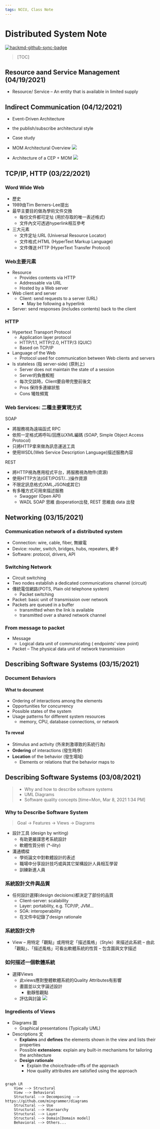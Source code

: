 ```yaml
---
tags: NCCU, Class Note
---
```

# Distributed System Note

[![hackmd-github-sync-badge](https://hackmd.io/GNRfEnOUR9-ZKJhxofmWew/badge)](https://hackmd.io/GNRfEnOUR9-ZKJhxofmWew)


> [TOC]

## Resource aand Service Management (04/19/2021)
- Resource/ Service
    – An entity that is available in limited supply


## Indirect Communication (04/12/2021)
- Event-Driven Architecture
- the publish/subscribe architectural style
- Case study
- MOM Architectural Overview
![](https://i.imgur.com/9ZO5RsM.png)

- Architecture of a CEP + MOM
![](https://i.imgur.com/aJg4SjJ.png)

## TCP/IP, HTTP (03/22/2021)
### Word Wide Web
- 歷史
- 1989由Tim Berners-Lee提出
- 最早主要目的做為學術文件交換
	- 每份文件都可定址 (用於存取的唯一表述格式)
	- 文件內文可透過hyperlink相互參考
- 三大元素
    - 文件定址:URL (Universal Resource Locator)
    - 文件格式:HTML (HyperText Markup Language)
    - 文件傳送:HTTP (HyperText Transfer Protocol)

### Web主要元素
- Resource
    - Provides contents via HTTP
    - Addressable via URL
    - Hosted by a Web server
- Web client and server
    - Client: send requests to a server (URL)
        - May be following a hyperlink
- Server: send responses (includes contents) back to the client

### HTTP
-  Hypertext Transport Protocol
    - Application layer protocol
    - HTTP/1.1, HTTP/2.0, HTTP/3 (QUIC)
    - Based on TCP/IP
- Language of the Web
    - Protocol used for communication between Web clients and servers
- Is stateless (指 server-side) (原則上)
    - Server does not maintain the state of a session
    - Server的負擔較輕
    - 每次交談時，Client要自帶完整前後文
    - Pros 保持多連線狀態
    - Cons 犧牲頻寬

###  Web Services: 二種主要實現方式
SOAP
- 將服務視為遠端函式 RPC
- 依照一定格式將呼叫/回應以XML編碼 (SOAP, Simple Object Access Protocol)
- 只將HTTP拿來做為訊息運送工具
- 使用WSDL(Web Service Description Language)描述服務內容

REST
- 將HTTP視為應用程式平台，將服務視為物件(資源)
- 使用HTTP方法(GET/POST/...)操作資源
- 不限定訊息格式(XML,JSON或其它)
- 有多種方式可用來描述服務
    - Swagger (Open API) 
    - WADL
SOAP 思維 由operation出發, REST 思維由 data 出發
### 

## Networking (03/15/2021)

### Communication network of a distributed system
- Connection: wire, cable, fiber, 無線電
- Device: router, switch, bridges, hubs, repeaters, 網卡
- Software: protocol, drivers, API

### Switching Network
- Circuit switching
- Two nodes establish a dedicated communications channel (circuit)
- 傳統電信網路(POTS, Plain old telephone system)
	- Packet switching
- Packet: basic unit of transmission over network
- Packets are queued in a buffer
	- transmitted when the link is available
	- transmitted over a shared network channel
### From message to packet
- Message
    - Logical data unit of communicating ( endpoints’ view point)
- Packet
    – The physical data unit of network transmission
## Describing Software Systems (03/15/2021)
### Document Behaviors
#### What to document
- Ordering of interactions among the elements
- Opportunities for concurrency
- Possible states of the system
- Usage patterns for different system resources
    - memory, CPU, database connections, or network

#### To reveal
- Stimulus and activity (外來刺激導致的系統行為)
- **Ordering** of interactions (發生時序)
- **Location** of the behavior (發生場域)
    - Elements or relations that the behavior maps to



## Describing Software Systems (03/08/2021)
> - Why and how to describe software systems
> - UML Diagrams
> - Software quality concepts
> [time=Mon, Mar 8, 2021 1:34 PM]

### Why to Describe Software System
> Goal -> Features -> Views -> Diagrams
- 設計工具 (design by writing)
    - 有助更嚴謹思考系統設計
    - 軟體性質分析 (*-ility)
- 溝通橋樑
    - 學術論文中對軟體設計的表述
    - 職場中分享設計技巧或與其它架構設計人員相互學習
    - 訓練新進人員

### 系統設計文件與品質
- 任何設計選擇(design decisions)都決定了部份的品質
    - Client-server: scalability
    - Layer: portability, e.g. TCP/IP, JVM...
    - SOA: interoperability
    - 在文件中記錄了design rationale


### 系統設計文件
- View
    – 用特定「觀點」或用特定「描述風格」（Style）來描述此系統
    – 由此「觀點」、「描述風格」可看出軟體系統的性質
    – 包含圖與文字描述
    
### 如何描述一個軟體系統
- 選擇Views
	-  此views應對整體軟體系統的Quality Attributes有影響
	-  畫圖並以文字論述設計
	    -  動靜態觀點
	-  評估與討論
![](https://i.imgur.com/lDAoNAN.png)

### Ingredients of Views
- Diagrams 圖
	-  Graphical presentations (Typically UML)
- Descriptions 文
	-  **Explains** and **defines** the elements shown in the view and lists their properties
	-  Possible **extensions**: explain any built-in mechanisms for tailoring the architecture
	-  **Design rationale**
		- Explain the choice/trade-offs of the approach
		- How quality attributes are satisfied using the approach
```mermaid

graph LR
    View --> Structural
    View --> Behavioral
    Structural --> Decomposing --> https://github.com/mingrammer/diagrams
    Structural --> Use
    Structural --> Hieraarchy
    Structural --> Layer
    Structural --> Domain[Domain model]
    Behavioral --> Others...
```